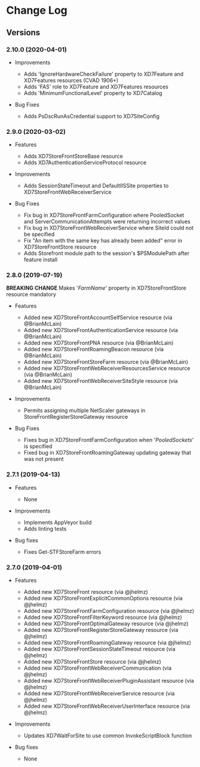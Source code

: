 # Change Log #

## Versions ##

### 2.10.0 (2020-04-01)

* Improvements
  * Adds 'IgnoreHardwareCheckFailure' property to XD7Feature and XD7Features resources (CVAD 1906+)
  * Adds 'FAS' role to XD7Feature and XD7Features resources
  * Adds 'MinimumFunctionalLevel' property to XD7Catalog

* Bug Fixes
  * Adds PsDscRunAsCredential support to XD7SiteConfig

### 2.9.0 (2020-03-02)

* Features
  * Adds XD7StoreFrontStoreBase resource
  * Adds XD7AuthenticationServiceProtocol resource

* Improvements
  * Adds SessionStateTimeout and DefaultIISSite properties to XD7StoreFrontWebReceiverService

* Bug Fixes
  * Fix bug in XD7StoreFrontFarmConfiguration where PooledSocket and ServerCommunicationAttempts were returning incorrect values
  * Fix bug in XD7StoreFrontWebReceiverService where SiteId could not be specified
  * Fix "An item with the same key has already been added" error in XD7StoreFrontStore resource
  * Adds Storefront module path to the session's $PSModulePath after feature install

### 2.8.0 (2019-07-19)

**BREAKING CHANGE** Makes '_FarmName_' property in XD7StoreFrontStore resource mandatory

* Features
  * Added new XD7StoreFrontAccountSelfService resource (via @BrianMcLain)
  * Added new XD7StoreFrontAuthenticationService resource (via @BrianMcLain)
  * Added new XD7StoreFrontPNA resource (via @BrianMcLain)
  * Added new XD7StoreFrontRoamingBeacon resource (via @BrianMcLain)
  * Added new XD7StoreFrontStoreFarm resource (via @BrianMcLain)
  * Added new XD7StoreFrontWebReceiverResourcesService resource (via @BrianMcLain)
  * Added new XD7StoreFrontWebReceiverSiteStyle resource (via @BrianMcLain)

* Improvements
  * Permits assigning multiple NetScaler gateways in StoreFrontRegisterStoreGateway resource

* Bug Fixes
  * Fixes bug in XD7StoreFrontFarmConfiguration when '_PooledSockets_' is specified
  * Fixed bug in XD7StoreFrontRoamingGateway updating gateway that was not present

### 2.7.1 (2019-04-13) ###

* Features
  * None

* Improvements
  * Implements AppVeyor build
  * Adds linting tests

* Bug fixes
  * Fixes Get-STFStoreFarm errors

### 2.7.0 (2019-04-01) ###

* Features
  * Added new XD7StoreFront resource (via @jhelmz)
  * Added new XD7StoreFrontExplicitCommonOptions resource (via @jhelmz)
  * Added new XD7StoreFrontFarmConfiguration resource (via @jhelmz)
  * Added new XD7StoreFrontFilterKeyword resource (via @jhelmz)
  * Added new XD7StoreFrontOptimalGateway resource (via @jhelmz)
  * Added new XD7StoreFrontRegisterStoreGateway resource (via @jhelmz)
  * Added new XD7StoreFrontRoamingGateway resource (via @jhelmz)
  * Added new XD7StoreFrontSessionStateTimeout resource (via @jhelmz)
  * Added new XD7StoreFrontStore resource (via @jhelmz)
  * Added new XD7StoreFrontWebReceiverCommunication (via @jhelmz)
  * Added new XD7StoreFrontWebReceiverPluginAssistant resource (via @jhelmz)
  * Added new XD7StoreFrontWebReceiverService resource (via @jhelmz)
  * Added new XD7StoreFrontWebReceiverUserInterface resource (via @jhelmz)

* Improvements
  * Updates XD7WaitForSite to use common InvokeScriptBlock function

* Bug fixes
  * None
